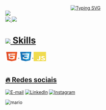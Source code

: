 
<div align="center">
  <a href="https://git.io/typing-svg">
  <img src="https://readme-typing-svg.demolab.com?font=Fira+Code&weight=500&size=22&pause=1000&color=00FF7F&center=true&vCenter=true&random=false&width=524&lines=%E2%8A%B9+Welcome+to+my+profile!+%CB%99%E1%B5%95%CB%99+%E2%8A%B9+" alt="Typing SVG">
 </a>
</div>

<div align="left">
  <img src="https://visitor-badge.laobi.icu/badge?page_id=CaioCosenza.CaioCosenza&"/>
</div>

<div> <a href="https://github.com/CaioCosenza"> 
  <img height="180em" src="https://github-readme-stats.vercel.app/api?username=caiocosenza&show_icons=true&theme=tokyonight&include_all_commits=true&count_private=true"/>
  <img height="180em" src="https://github-readme-stats.vercel.app/api/top-langs/?username=caiocosenza&layout=compact&langs_count=6&theme=tokyonight"/> 
</div>


<h1>
  <img src="https://github.com/kentaurse/kentaurse/blob/main/assests/images/code.gif" width ="30"> Skills
</h1>
    
<div style="display: inline_block">
  <img align="center" alt="HTML" height="30" width="40" src="https://raw.githubusercontent.com/devicons/devicon/master/icons/html5/html5-original.svg">
  <img align="center" alt="CSS" height="30" width="40" src="https://raw.githubusercontent.com/devicons/devicon/master/icons/css3/css3-original.svg">
  <img align="center" alt="Js" height="30" width="40" src="https://raw.githubusercontent.com/devicons/devicon/master/icons/javascript/javascript-plain.svg">
  <img align="right" alt="" height="190px" img src="https://media3.giphy.com/media/qo4T3YNcaT2IMGZ8tY/200.gif?cid=82a1493b8841wc39uh9ekvj2k2kbshzvipbe2kw3d1pc0zc2&ep=v1_gifs_gifId&rid=200.gif&ct=s" alt="GIF BONECO ROXO">
</div>

<br>
 
 ## 🔥 Redes sociais

<div> 
  
 [![E-mail](https://img.shields.io/badge/-Email-000?style=for-the-badge&logo=microsoft-outlook&logoColor=00FF7F&color:FFF)](mailto:cvasconcelos.caio@gmail.com)
[![LinkedIn](https://img.shields.io/badge/-LinkedIn-000?style=for-the-badge&logo=linkedin&logoColor=00FF7F&color:FFF)](https://www.linkedin.com/in/caio-cosenza-31b562156)
[![Instagram](https://img.shields.io/badge/-Instagram-000?style=for-the-badge&logo=instagram&logoColor=00FF7F&color:FFF)](https://instagram.com/cosenza.caio)

</div>

<img align="center" alt="mario" img src="https://camo.githubusercontent.com/df714617513190042ea38c3ec7d742af51d29d5a5702829ba777a49bb3195d70/68747470733a2f2f692e696d6775722e636f6d2f564e50327454782e676966" alt="Mario Programador">



